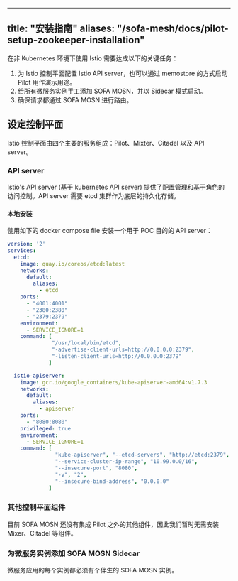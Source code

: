 
---
title: "安装指南"
aliases: "/sofa-mesh/docs/pilot-setup-zookeeper-installation"
---


在非 Kubernetes 环境下使用 Istio 需要达成以下的关键任务：

1. 为 Istio 控制平面配置 Istio API server，也可以通过 memostore 的方式启动 Pilot 用作演示用途。
2. 给所有微服务实例手工添加 SOFA MOSN，并以 Sidecar 模式启动。
3. 确保请求都通过 SOFA MOSN 进行路由。

## 设定控制平面

Istio 控制平面由四个主要的服务组成：Pilot、Mixter、Citadel 以及 API server。

### API server

Istio's API server (基于 kubernetes API server) 提供了配置管理和基于角色的访问控制。API server 需要 etcd 集群作为底层的持久化存储。

#### 本地安装

使用如下的 docker compose file 安装一个用于 POC 目的的 API server：

```YAML
version: '2'
services:
  etcd:
    image: quay.io/coreos/etcd:latest
    networks:
      default:
        aliases:
          - etcd
    ports:
      - "4001:4001"
      - "2380:2380"
      - "2379:2379"
    environment:
      - SERVICE_IGNORE=1
    command: [
              "/usr/local/bin/etcd",
              "-advertise-client-urls=http://0.0.0.0:2379",
              "-listen-client-urls=http://0.0.0.0:2379"
             ]

  istio-apiserver:
    image: gcr.io/google_containers/kube-apiserver-amd64:v1.7.3
    networks:
      default:
        aliases:
          - apiserver
    ports:
      - "8080:8080"
    privileged: true
    environment:
      - SERVICE_IGNORE=1
    command: [
               "kube-apiserver", "--etcd-servers", "http://etcd:2379",
               "--service-cluster-ip-range", "10.99.0.0/16",
               "--insecure-port", "8080",
               "-v", "2",
               "--insecure-bind-address", "0.0.0.0"
             ]
```

### 其他控制平面组件

目前 SOFA MOSN 还没有集成 Pilot 之外的其他组件，因此我们暂时无需安装 Mixer、Citadel 等组件。

### 为微服务实例添加 SOFA MOSN Sidecar

微服务应用的每个实例都必须有个伴生的 SOFA MOSN 实例。

